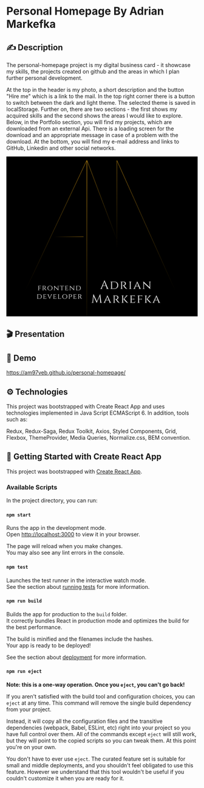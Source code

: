  # Personal Homepage By Adrian Markefka

## ✍ Description 
The personal-homepage project is my digital business card - it showcase my skills, the projects created on github and the areas in which I plan further personal development.

At the top in the header is my photo, a short description and the button "Hire me" which is a link to the mail. 
In the top right corner there is a button to switch between the dark and light theme. The selected theme is saved in localStorage.
Further on, there are two sections - the first shows my acquired skills and the second shows the areas I would like to explore.
Below, in the Portfolio section, you will find my projects, which are downloaded from an external Api. There is a loading screen for the download and an appropriate message in case of a problem with the download. 
At the bottom, you will find my e-mail address and links to GitHub, Linkedin and other social networks.

<img width="520" height="420" src="adrianMarkefkaLogo3.PNG"></img>

## 🎬 Presentation

## 📄 Demo
https://am97veb.github.io/personal-homepage/

## ⚙ Technologies
This project was bootstrapped with Create React App and uses technologies implemented in Java Script ECMAScript 6. In addition, tools such as:

Redux,
Redux-Saga,
Redux Toolkit,
Axios,
Styled Components,
Grid,
Flexbox,
ThemeProvider,
Media Queries,
Normalize.css,
BEM convention.


## 📃 Getting Started with Create React App

This project was bootstrapped with [Create React App](https://github.com/facebook/create-react-app).

### Available Scripts

In the project directory, you can run:

#### `npm start`

Runs the app in the development mode.\
Open [http://localhost:3000](http://localhost:3000) to view it in your browser.

The page will reload when you make changes.\
You may also see any lint errors in the console.

#### `npm test`

Launches the test runner in the interactive watch mode.\
See the section about [running tests](https://facebook.github.io/create-react-app/docs/running-tests) for more information.

#### `npm run build`

Builds the app for production to the `build` folder.\
It correctly bundles React in production mode and optimizes the build for the best performance.

The build is minified and the filenames include the hashes.\
Your app is ready to be deployed!

See the section about [deployment](https://facebook.github.io/create-react-app/docs/deployment) for more information.

#### `npm run eject`

**Note: this is a one-way operation. Once you `eject`, you can't go back!**

If you aren't satisfied with the build tool and configuration choices, you can `eject` at any time. This command will remove the single build dependency from your project.

Instead, it will copy all the configuration files and the transitive dependencies (webpack, Babel, ESLint, etc) right into your project so you have full control over them. All of the commands except `eject` will still work, but they will point to the copied scripts so you can tweak them. At this point you're on your own.

You don't have to ever use `eject`. The curated feature set is suitable for small and middle deployments, and you shouldn't feel obligated to use this feature. However we understand that this tool wouldn't be useful if you couldn't customize it when you are ready for it.